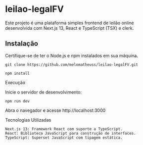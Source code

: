 # leilao-legalFV



Este projeto é uma plataforma simples frontend de leilão online desenvolvida com Next.js 13, React e TypeScript (TSX) e clerk.

## Instalação

Certifique-se de ter o Node.js e npm instalados em sua máquina.


    git clone https://github.com/melomatheuss/leilao-legalFV.git

    npm install

Execução

Inicie o servidor de desenvolvimento:

    npm run dev

Abra o navegador e acesse http://localhost:3000

Tecnologias Utilizadas

    Next.js 13: Framework React com suporte a TypeScript.
    React: Biblioteca JavaScript para construção de interfaces.
    TypeScript: Superset JavaScript com tipagem estática.

